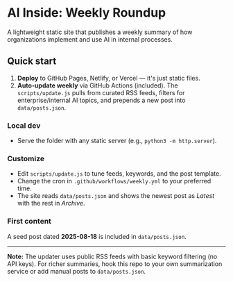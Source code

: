 # AI Inside: Weekly Roundup

A lightweight static site that publishes a weekly summary of how organizations implement and use AI in internal processes.

## Quick start

1. **Deploy** to GitHub Pages, Netlify, or Vercel — it's just static files.
2. **Auto-update weekly** via GitHub Actions (included). The `scripts/update.js` pulls from curated RSS feeds, filters for enterprise/internal AI topics, and prepends a new post into `data/posts.json`.

### Local dev
- Serve the folder with any static server (e.g., `python3 -m http.server`).

### Customize
- Edit `scripts/update.js` to tune feeds, keywords, and the post template.
- Change the cron in `.github/workflows/weekly.yml` to your preferred time.
- The site reads `data/posts.json` and shows the newest post as *Latest* with the rest in *Archive*.

### First content
A seed post dated **2025-08-18** is included in `data/posts.json`.

---

**Note:** The updater uses public RSS feeds with basic keyword filtering (no API keys). For richer summaries, hook this repo to your own summarization service or add manual posts to `data/posts.json`.
